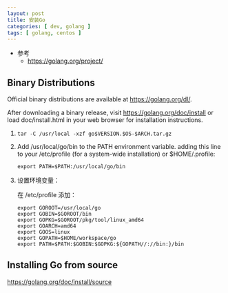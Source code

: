 ```yaml
---
layout: post
title: 安装Go
categories: [ dev, golang ]
tags: [ golang, centos ]
---
```


* 参考
  * <https://golang.org/project/>

## Binary Distributions

Official binary distributions are available at <https://golang.org/dl/>.

After downloading a binary release, visit <https://golang.org/doc/install> or load doc/install.html in your web browser for installation instructions.

1. `tar -C /usr/local -xzf go$VERSION.$OS-$ARCH.tar.gz`
2. Add /usr/local/go/bin to the PATH environment variable.
     adding this line to your /etc/profile (for a system-wide installation) or $HOME/.profile:
     ~~~
     export PATH=$PATH:/usr/local/go/bin
     ~~~
3. 设置环境变量：

    在 /etc/profile 添加：
    ~~~
    export GOROOT=/usr/local/go 
    export GOBIN=$GOROOT/bin
    export GOPKG=$GOROOT/pkg/tool/linux_amd64 
    export GOARCH=amd64
    export GOOS=linux
    export GOPATH=$HOME/workspace/go
    export PATH=$PATH:$GOBIN:$GOPKG:${GOPATH//://bin:}/bin
    ~~~


## Installing Go from source

<https://golang.org/doc/install/source>




